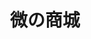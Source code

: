 ---
title: 微の商城
hero:
  title: 微の商城
  desc: 微微微微微型商城の文档
  actions:
    - text: PC版商城
      link: /pc
    - text: H5版商城
      link: /h5
    - text: 后台管理
      link: /admin
features:
  - icon: https://gw.alipayobjects.com/zos/bmw-prod/881dc458-f20b-407b-947a-95104b5ec82b/k79dm8ih_w144_h144.png
    title: PC商城
    desc: 仿“京东”商城
  - icon: https://gw.alipayobjects.com/zos/bmw-prod/d60657df-0822-4631-9d7c-e7a869c2f21c/k79dmz3q_w126_h126.png
    title: H5商城
    desc: 仿“云货优选”小程序
  - icon: https://gw.alipayobjects.com/zos/bmw-prod/d1ee0c6f-5aed-4a45-a507-339a4bfe076c/k7bjsocq_w144_h144.png
    title: 后台管理
    desc: 用 Ant Design 开发
footer: Open-source MIT Licensed | Copyright © 2020<br />Powered by [luokaiii](https://github.com/luokaiii/luokaiii.mall.git)
---